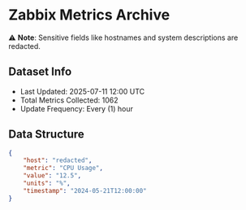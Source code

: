# Zabbix Metrics Archive

⚠️ **Note**: Sensitive fields like hostnames and system descriptions are redacted.

## Dataset Info
- Last Updated: 2025-07-11 12:00 UTC
- Total Metrics Collected: 1062
- Update Frequency: Every (1) hour

## Data Structure
```json
{
    "host": "redacted",
    "metric": "CPU Usage",
    "value": "12.5",
    "units": "%",
    "timestamp": "2024-05-21T12:00:00"
}
```
